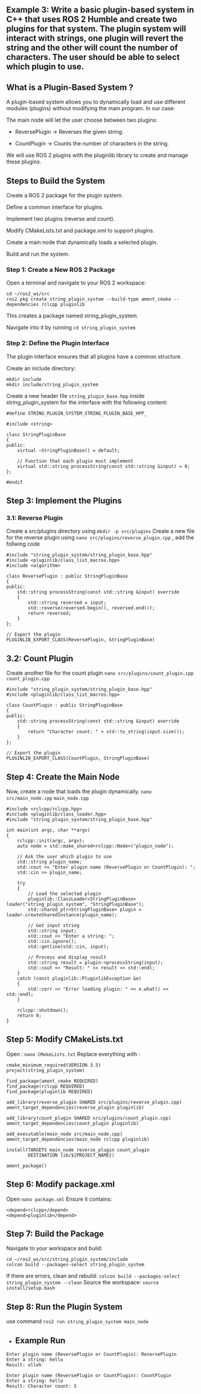 ## Example 3: Write a basic plugin-based system in C++ that uses ROS 2 Humble and create two plugins for that system. The plugin system will interact with strings, one plugin will revert the string and the other will count the number of characters. The user should be able to select which plugin to use.
## What is a Plugin-Based System ?
A plugin-based system allows you to dynamically load and use different modules (plugins) without modifying the main program. In our case:

The main node will let the user choose between two plugins:

- ReversePlugin → Reverses the given string.

- CountPlugin → Counts the number of characters in the string.

We will use ROS 2 plugins with the pluginlib library to create and manage these plugins.

##  Steps to Build the System

Create a ROS 2 package for the plugin system.

Define a common interface for plugins.

Implement two plugins (reverse and count).

Modify CMakeLists.txt and package.xml to support plugins.

Create a main node that dynamically loads a selected plugin.

Build and run the system.
### Step 1: Create a New ROS 2 Package
Open a terminal and navigate to your ROS 2 workspace:
```
cd ~/ros2_ws/src
ros2 pkg create string_plugin_system --build-type ament_cmake --dependencies rclcpp pluginlib
```
This creates a package named string_plugin_system.

Navigate into it by running `cd string_plugin_system`

### Step 2: Define the Plugin Interface
The plugin interface ensures that all plugins have a common structure.

Create an include directory:
```
mkdir include
mkdir include/string_plugin_system
```
Create a new header file `string_plugin_base.hpp` inside string_plugin_system for the interface with the following content:
```#ifndef STRING_PLUGIN_SYSTEM_STRING_PLUGIN_BASE_HPP_
#define STRING_PLUGIN_SYSTEM_STRING_PLUGIN_BASE_HPP_

#include <string>

class StringPluginBase
{
public:
    virtual ~StringPluginBase() = default;

    // Function that each plugin must implement
    virtual std::string processString(const std::string &input) = 0;
};

#endif
```
## Step 3: Implement the Plugins
### 3.1: Reverse Plugin
Create a src/plugins directory using `mkdir -p src/plugins`
Create a new file for the reverse plugin using `nano src/plugins/reverse_plugin.cpp` , add the follwing code
```
#include "string_plugin_system/string_plugin_base.hpp"
#include <pluginlib/class_list_macros.hpp>
#include <algorithm>

class ReversePlugin : public StringPluginBase
{
public:
    std::string processString(const std::string &input) override
    {
        std::string reversed = input;
        std::reverse(reversed.begin(), reversed.end());
        return reversed;
    }
};

// Export the plugin
PLUGINLIB_EXPORT_CLASS(ReversePlugin, StringPluginBase)
```
## 3.2: Count Plugin
Create another file for the count plugin `nano src/plugins/count_plugin.cpp`
`count_plugin.cpp`
```
#include "string_plugin_system/string_plugin_base.hpp"
#include <pluginlib/class_list_macros.hpp>

class CountPlugin : public StringPluginBase
{
public:
    std::string processString(const std::string &input) override
    {
        return "Character count: " + std::to_string(input.size());
    }
};

// Export the plugin
PLUGINLIB_EXPORT_CLASS(CountPlugin, StringPluginBase)
```
## Step 4: Create the Main Node
Now, create a node that loads the plugin dynamically.
`nano src/main_node.cpp`
`main_node.cpp`
```
#include <rclcpp/rclcpp.hpp>
#include <pluginlib/class_loader.hpp>
#include "string_plugin_system/string_plugin_base.hpp"

int main(int argc, char **argv)
{
    rclcpp::init(argc, argv);
    auto node = std::make_shared<rclcpp::Node>("plugin_node");

    // Ask the user which plugin to use
    std::string plugin_name;
    std::cout << "Enter plugin name (ReversePlugin or CountPlugin): ";
    std::cin >> plugin_name;

    try
    {
        // Load the selected plugin
        pluginlib::ClassLoader<StringPluginBase> loader("string_plugin_system", "StringPluginBase");
        std::shared_ptr<StringPluginBase> plugin = loader.createSharedInstance(plugin_name);

        // Get input string
        std::string input;
        std::cout << "Enter a string: ";
        std::cin.ignore();
        std::getline(std::cin, input);

        // Process and display result
        std::string result = plugin->processString(input);
        std::cout << "Result: " << result << std::endl;
    }
    catch (const pluginlib::PluginlibException &e)
    {
        std::cerr << "Error loading plugin: " << e.what() << std::endl;
    }

    rclcpp::shutdown();
    return 0;
}
```
## Step 5: Modify CMakeLists.txt
Open : `nano CMakeLists.txt`
Replace everything with :
```
cmake_minimum_required(VERSION 3.5)
project(string_plugin_system)

find_package(ament_cmake REQUIRED)
find_package(rclcpp REQUIRED)
find_package(pluginlib REQUIRED)

add_library(reverse_plugin SHARED src/plugins/reverse_plugin.cpp)
ament_target_dependencies(reverse_plugin pluginlib)

add_library(count_plugin SHARED src/plugins/count_plugin.cpp)
ament_target_dependencies(count_plugin pluginlib)

add_executable(main_node src/main_node.cpp)
ament_target_dependencies(main_node rclcpp pluginlib)

install(TARGETS main_node reverse_plugin count_plugin
        DESTINATION lib/${PROJECT_NAME})

ament_package()
```

## Step 6: Modify package.xml
Open `nano package.xml`
Ensure it contains:
```
<depend>rclcpp</depend>
<depend>pluginlib</depend>
```

##  Step 7: Build the Package

Navigate to your workspace and build:
```
cd ~/ros2_ws/src/string_plugin_system/include
colcon build --packages-select string_plugin_system
```
If there are errors, clean and rebuild:
`colcon build --packages-select string_plugin_system --clean`
Source the workspace: `source install/setup.bash`
## Step 8: Run the Plugin System
use command `ros2 run string_plugin_system main_node`
- ## Example Run
```
Enter plugin name (ReversePlugin or CountPlugin): ReversePlugin
Enter a string: hello
Result: olleh
```
```
Enter plugin name (ReversePlugin or CountPlugin): CountPlugin
Enter a string: hello
Result: Character count: 5
```
